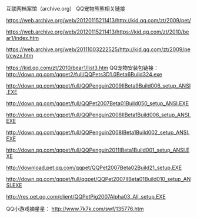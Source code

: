 互联网档案馆（archive.org）
QQ宠物熊熊相关链接

https://web.archive.org/web/20120115211413/http://kid.qq.com/zt/2009/pet/

https://web.archive.org/web/20120115211413/https://kid.qq.com/zt/2010/bear1/index.htm

https://web.archive.org/web/20111003222525/http://kid.qq.com/zt/2009/pet/cwzx.htm

https://kid.qq.com/zt/2010/bear1/list3.htm
QQ宠物安装包链接：
http://down.qq.com/qqpet2/full/QQPets3D1.0Beta6Build324.exe

http://down.qq.com/qqpet/full/QQPenguin2009IIBeta9Build006_setup_ANSI.EXE

http://down.qq.com/qqpet/full/QQPet2007Beta01Build050_setup_ANSI.EXE

http://down.qq.com/qqpet/full/QQPenguin2008IIBeta1Build006_setup_ANSI.EXE


http://down.qq.com/qqpet/full/QQPenguin2008IBeta1Build002_setup_ANSI.EXE


http://down.qq.com/qqpet/full/QQPenguin2011IBeta1Build001_setup_ANSI.EXE


http://download.pet.qq.com/qqpet/QQPet2007Beta02Build21_setup.EXE


http://down.qq.com/qqpet/full/qqpet/QQPet2007IIBeta01Build010_setup_ANSI.EXE


http://res.pet.qq.com/client/QQPetPig2007Alpha03_All_setup.EXE

QQ小游戏摘星星：
http://www.7k7k.com/swf/135776.htm
